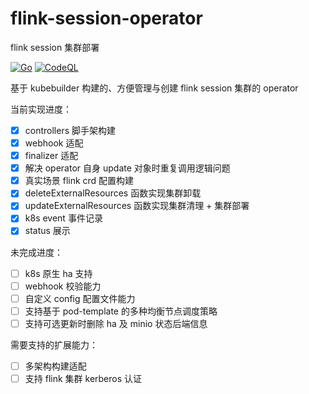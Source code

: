 # flink-session-operator
flink session 集群部署

[![Go](https://github.com/123shang60/flink-session-operator/actions/workflows/go.yml/badge.svg?branch=main)](https://github.com/123shang60/flink-session-operator/actions/workflows/go.yml)
[![CodeQL](https://github.com/123shang60/flink-session-operator/actions/workflows/codeql-analysis.yml/badge.svg?branch=main)](https://github.com/123shang60/flink-session-operator/actions/workflows/codeql-analysis.yml)

基于 kubebuilder 构建的、方便管理与创建 flink session 集群的 operator

当前实现进度：

- [x] controllers 脚手架构建
- [x] webhook 适配
- [x] finalizer 适配
- [x] 解决 operator 自身 update 对象时重复调用逻辑问题
- [x] 真实场景 flink crd 配置构建
- [x] deleteExternalResources 函数实现集群卸载
- [x] updateExternalResources 函数实现集群清理 + 集群部署
- [x] k8s event 事件记录
- [x] status 展示

未完成进度：

- [ ] k8s 原生 ha 支持
- [ ] webhook 校验能力
- [ ] 自定义 config 配置文件能力
- [ ] 支持基于 pod-template 的多种均衡节点调度策略
- [ ] 支持可选更新时删除 ha 及 minio 状态后端信息

需要支持的扩展能力：

- [ ] 多架构构建适配
- [ ] 支持 flink 集群 kerberos 认证
